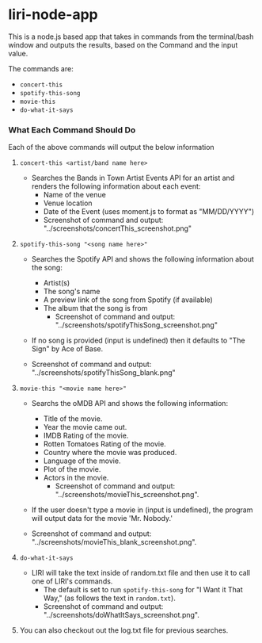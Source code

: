 # liri-node-app

This is a node.js based app that takes in commands from the terminal/bash window and outputs the results, based on the Command and the input value.

The commands are:
   * `concert-this`
   * `spotify-this-song`
   * `movie-this`
   * `do-what-it-says`

### What Each Command Should Do

Each of the above commands will output the below information

1. `concert-this <artist/band name here>`

   * Searches the Bands in Town Artist Events API for an artist and renders the following information about each event:
      * Name of the venue
      * Venue location
      * Date of the Event (uses moment.js to format as "MM/DD/YYYY")
       * Screenshot of command and output: "../screenshots/concertThis_screenshot.png"

2. `spotify-this-song "<song name here>"`

   * Searches the Spotify API and shows the following information about the song:
      * Artist(s)
      * The song's name
      * A preview link of the song from Spotify (if available)
      * The album that the song is from
        * Screenshot of command and output: "../screenshots/spotifyThisSong_screenshot.png"

   * If no song is provided (input is undefined) then it defaults to "The Sign" by Ace of Base.
    * Screenshot of command and output: "../screenshots/spotifyThisSong_blank.png"

3. `movie-this "<movie name here>"`

   * Searchs the oMDB API and shows the following information:
      * Title of the movie.
      * Year the movie came out.
      * IMDB Rating of the movie.
      * Rotten Tomatoes Rating of the movie.
      * Country where the movie was produced.
      * Language of the movie.
      * Plot of the movie.
      * Actors in the movie.
        * Screenshot of command and output: "../screenshots/movieThis_screenshot.png". 
  
   * If the user doesn't type a movie in (input is undefined), the program will output data for the movie 'Mr. Nobody.'
    * Screenshot of command and output: "../screenshots/movieThis_blank_screenshot.png". 

4. `do-what-it-says`

   * LIRI will take the text inside of random.txt file and then use it to call one of LIRI's commands.
     * The default is set to run `spotify-this-song` for "I Want it That Way," (as follows the text in `random.txt`).
     * Screenshot of command and output: "../screenshots/doWhatItSays_screenshot.png". 

5. You can also checkout out the log.txt file for previous searches.

